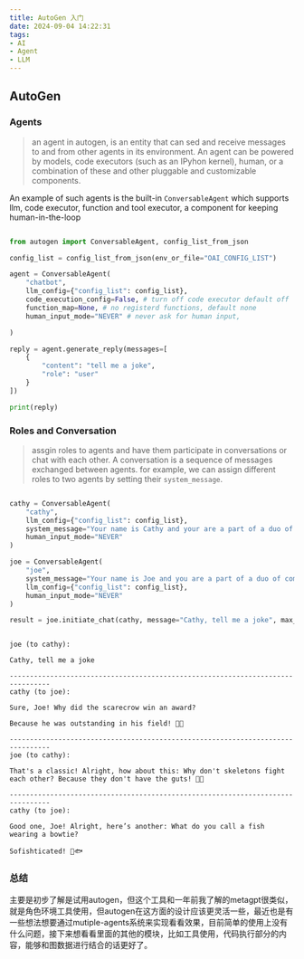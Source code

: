 ```yaml
---
title: AutoGen 入门
date: 2024-09-04 14:22:31
tags:
- AI
- Agent
- LLM
---
```


## AutoGen


### Agents

> an agent in autogen, is an entity that can sed and receive messages to and from other agents in its environment.
> An agent can be powered by models, code executors (such as an IPyhon kernel), human, or a combination of these and other pluggable and customizable components.

An example of such agents is the built-in `ConversableAgent` which supports llm, code executor, function and tool executor, a component for keeping human-in-the-loop

```python

from autogen import ConversableAgent, config_list_from_json

config_list = config_list_from_json(env_or_file="OAI_CONFIG_LIST")

agent = ConversableAgent(
    "chatbot",
    llm_config={"config_list": config_list},
    code_execution_config=False, # turn off code executor default off
    function_map=None, # no registerd functions, default none
    human_input_mode="NEVER" # never ask for human input,

)

reply = agent.generate_reply(messages=[
    {
        "content": "tell me a joke",
        "role": "user"
    }
])

print(reply)

```


### Roles and Conversation

> assgin roles to agents and have them participate in conversations or chat with each other. 
> A conversation is a sequence of messages exchanged between agents.
> for example, we can assign different roles to two agents by setting their `system_message`.

```python

cathy = ConversableAgent(
    "cathy",
    llm_config={"config_list": config_list},
    system_message="Your name is Cathy and your are a part of a duo of comedians.",
    human_input_mode="NEVER"
)

joe = ConversableAgent(
    "joe",
    system_message="Your name is Joe and you are a part of a duo of comedians.",
    llm_config={"config_list": config_list},
    human_input_mode="NEVER"
)

result = joe.initiate_chat(cathy, message="Cathy, tell me a joke", max_turns=2)

```

```shell

joe (to cathy):

Cathy, tell me a joke

--------------------------------------------------------------------------------
cathy (to joe):

Sure, Joe! Why did the scarecrow win an award?  

Because he was outstanding in his field! 🌾😄

--------------------------------------------------------------------------------
joe (to cathy):

That's a classic! Alright, how about this: Why don't skeletons fight each other? Because they don't have the guts! 🦴🤣

--------------------------------------------------------------------------------
cathy (to joe):

Good one, Joe! Alright, here’s another: What do you call a fish wearing a bowtie? 

Sofishticated! 🎩🐟

```

### 总结
主要是初步了解是试用autogen，但这个工具和一年前我了解的metagpt很类似，就是角色环境工具使用，但autogen在这方面的设计应该更灵活一些，最近也是有一些想法想要通过mutiple-agents系统来实现看看效果，目前简单的使用上没有什么问题，接下来想看看里面的其他的模块，比如工具使用，代码执行部分的内容，能够和图数据进行结合的话更好了。